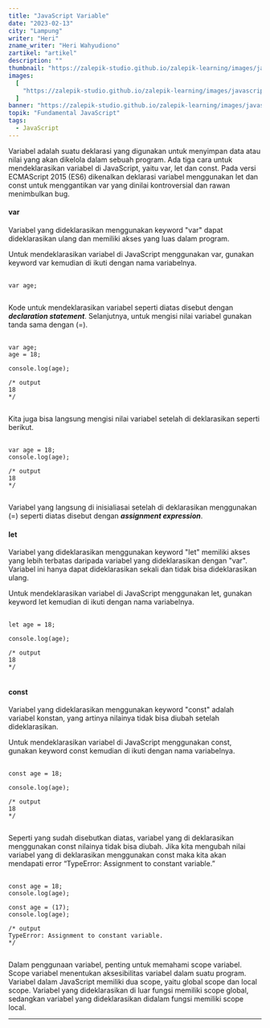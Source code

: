 ```yaml
---
title: "JavaScript Variable"
date: "2023-02-13"
city: "Lampung"
writer: "Heri"
zname_writer: "Heri Wahyudiono"
zartikel: "artikel"
description: ""
thumbnail: "https://zalepik-studio.github.io/zalepik-learning/images/javascript-variable/thumbnail.png"
images:
  [
    "https://zalepik-studio.github.io/zalepik-learning/images/javascript-variable/images.png",
  ]
banner: "https://zalepik-studio.github.io/zalepik-learning/images/javascript-variable/banner.png"
topik: "Fundamental JavaScript"
tags:
  - JavaScript
---
```


Variabel adalah suatu deklarasi yang digunakan untuk menyimpan data atau nilai yang akan dikelola dalam sebuah program. Ada tiga cara untuk mendeklarasikan variabel di JavaScript, yaitu var, let dan const. Pada versi ECMAScript 2015 (ES6) dikenalkan deklarasi variabel menggunakan let dan const untuk menggantikan var yang dinilai kontroversial dan rawan menimbulkan bug.

#### var

Variabel yang dideklarasikan menggunakan keyword "var" dapat dideklarasikan ulang dan memiliki akses yang luas dalam program.

<div class="zbarisbaru"></div>

Untuk mendeklarasikan variabel di JavaScript menggunakan var, gunakan keyword var kemudian di ikuti dengan nama variabelnya.

<pre class="language-javascript">
  <code class="language-javascript">
var age;
  </code>
</pre>

Kode untuk mendeklarasikan variabel seperti diatas disebut dengan ***declaration statement***. Selanjutnya, untuk mengisi nilai variabel gunakan tanda sama dengan (=).

<pre class="language-javascript">
  <code class="language-javascript">
var age;
age = 18;

console.log(age);

/* output
18
*/
  </code>
</pre>

Kita juga bisa langsung mengisi nilai variabel setelah di deklarasikan seperti berikut.

<pre class="language-javascript">
  <code class="language-javascript">
var age = 18;
console.log(age);

/* output
18
*/
  </code>
</pre>

Variabel yang langsung di inisialiasai setelah di deklarasikan menggunakan (=) seperti diatas disebut dengan ***assignment expression***.

#### let

Variabel yang dideklarasikan menggunakan keyword "let" memiliki akses yang lebih terbatas daripada variabel yang dideklarasikan dengan "var". Variabel ini hanya dapat dideklarasikan sekali dan tidak bisa dideklarasikan ulang.

<div class="zbarisbaru"></div>

Untuk mendeklarasikan variabel di JavaScript menggunakan let, gunakan keyword let kemudian di ikuti dengan nama variabelnya.

<pre class="language-javascript">
  <code class="language-javascript">
let age = 18;

console.log(age);

/* output
18
*/
  </code>
</pre>

#### const

Variabel yang dideklarasikan menggunakan keyword "const" adalah variabel konstan, yang artinya nilainya tidak bisa diubah setelah dideklarasikan.

<div class="zbarisbaru"></div>

Untuk mendeklarasikan variabel di JavaScript menggunakan const, gunakan keyword const kemudian di ikuti dengan nama variabelnya.

<pre class="language-javascript">
  <code class="language-javascript">
const age = 18;

console.log(age);

/* output
18
*/
  </code>
</pre>

Seperti yang sudah disebutkan diatas, variabel yang di deklarasikan menggunakan const nilainya tidak bisa diubah. Jika kita mengubah nilai variabel yang di deklarasikan menggunakan const maka kita akan mendapati error “TypeError: Assignment to constant variable.”

<pre class="language-javascript">
  <code class="language-javascript">
const age = 18;
console.log(age);

const age = (17);
console.log(age);

/* output
TypeError: Assignment to constant variable.
*/
   </code>
</pre>

<div class="zbarisbaru"></div>

Dalam penggunaan variabel, penting untuk memahami scope variabel. Scope variabel menentukan aksesibilitas variabel dalam suatu program. Variabel dalam JavaScript memiliki dua scope, yaitu global scope dan local scope. Variabel yang dideklarasikan di luar fungsi memiliki scope global, sedangkan variabel yang dideklarasikan didalam fungsi memiliki scope local.

<div class="zbarisbaru"></div>
<div class="zbarisbaru"></div>

---

